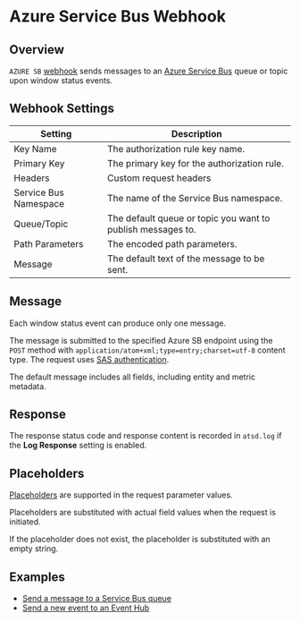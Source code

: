 # Azure Service Bus Webhook

## Overview

`AZURE SB` [webhook](../notifications/README.md) sends messages to an [Azure Service Bus](https://docs.microsoft.com/en-us/rest/api/servicebus/send-message-to-queue) queue or topic upon window status events.

## Webhook Settings

|**Setting**|**Description**|
|---|---|
|Key Name|The authorization rule key name.|
|Primary Key|The primary key for the authorization rule.|
|Headers|Custom request headers|
|Service Bus Namespace|The name of the Service Bus namespace.|
|Queue/Topic|The default queue or topic you want to publish messages to.|
|Path Parameters| The encoded path parameters.|
|Message|The default text of the message to be sent.|

## Message

Each window status event can produce only one message.

The message is submitted to the specified Azure SB endpoint using the `POST` method with `application/atom+xml;type=entry;charset=utf-8` content type. The request uses [SAS authentication](https://docs.microsoft.com/en-us/azure/service-bus-messaging/service-bus-sas).

The default message includes all fields, including entity and metric metadata.

## Response

The response status code and response content is recorded in `atsd.log` if the **Log Response** setting is enabled.

## Placeholders

[Placeholders](../placeholders.md) are supported in the request parameter values.

Placeholders are substituted with actual field values when the request is initiated.

If the placeholder does not exist, the placeholder is substituted with an empty string.

## Examples

* [Send a message to a Service Bus queue](azure-sb-message.md)
* [Send a new event to an Event Hub](azure-sb-event.md)
